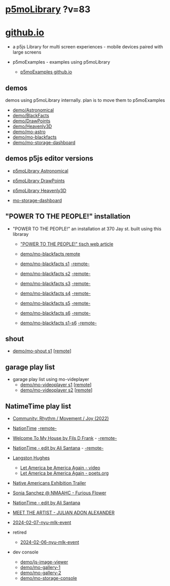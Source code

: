 # [p5moLibrary](https://github.com/molab-itp/p5moLibrary) ?v=83

# [github.io](https://molab-itp.github.io/p5moLibrary/src?v=83)

- a p5js Library for multi screen experiences - mobile devices paired with large screens

- p5moExamples - examples using p5moLibrary

  - [ p5moExamples github.io ](https://molab-itp.github.io/p5moExamples)

## demos

demos using p5moLibrary internally. plan is to move them to p5moExamples

- [demo/Astronomical](demo/Astronomical?v=83)
- [demo/BlackFacts](demo/BlackFacts?v=83)
- [demo/DrawPoints](demo/DrawPoints?v=83)
- [demo/Heavenly3D](demo/Heavenly3D?v=83)
- [demo/mo-astro](demo/mo-astro?v=83)
- [demo/mo-blackfacts](demo/mo-blackfacts?v=83)
- [demo/mo-storage-dashboard](demo/mo-storage-dashboard?v=83)

## demos p5js editor versions

- [p5moLibrary Astronomical](https://editor.p5js.org/jht9629-nyu/sketches/iIIAb8KIDr)

- [p5moLibrary DrawPoints](https://editor.p5js.org/jht9629-nyu/sketches/TQyVoswjQ)

- [p5moLibrary Heavenly3D](https://editor.p5js.org/jht9629-nyu/sketches/6VM5IMP4m)

- [mo-storage-dashboard](https://editor.p5js.org/jht9629-nyu/sketches/Osz28nOS9)

## "POWER TO THE PEOPLE!" installation

- "POWER TO THE PEOPLE!" an installation at 370 Jay st. built using this libraray

  - ["POWER TO THE PEOPLE!" tisch web article](https://tisch.nyu.edu/itp/news/spring-2024/community-facing-interactive-installations-on-the-ground-floor-o)

  - [demo/mo-blackfacts remote](demo/mo-blackfacts?v=83)
  - [demo/mo-blackfacts s1](demo/mo-blackfacts?v=83&group=s1&qrcode=mo-blackfacts-qrcode-1.png) [-remote-](demo/mo-blackfacts?v=83&group=s1)
  - [demo/mo-blackfacts s2](demo/mo-blackfacts?v=83&group=s2&qrcode=mo-blackfacts-qrcode-2.png) [-remote-](demo/mo-blackfacts?v=83&group=s2)
  - [demo/mo-blackfacts s3](demo/mo-blackfacts?v=83&group=s3&qrcode=mo-blackfacts-qrcode-3.png) [-remote-](demo/mo-blackfacts?v=83&group=s3)
  - [demo/mo-blackfacts s4](demo/mo-blackfacts?v=83&group=s4&qrcode=mo-blackfacts-qrcode-4.png) [-remote-](demo/mo-blackfacts?v=83&group=s4)
  - [demo/mo-blackfacts s5](demo/mo-blackfacts?v=83&group=s5&qrcode=mo-blackfacts-qrcode-5.png) [-remote-](demo/mo-blackfacts?v=83&group=s5)
  - [demo/mo-blackfacts s6](demo/mo-blackfacts?v=83&group=s6&qrcode=mo-blackfacts-qrcode-6.png) [-remote-](demo/mo-blackfacts?v=83&group=s6)
  - [demo/mo-blackfacts s1-s6](demo/mo-blackfacts?v=83&group=s1,s2,s3,s4,s5,s6&qrcode=mo-blackfacts-qrcode-1-6.png) [-remote-](demo/mo-blackfacts?v=83&group=s1,s2,s3,s4,s5,s6)

## shout

- [demo/mo-shout s1](demo/mo-shout?v=83&group=s1&qrcode=mo-shout-qrcode-1.png) [[remote](qrcode/mo-shout.html?v=83&group=s1)]

## garage play list

- garage play list using mo-videplayer
  - [demo/mo-videoplayer s1](demo/mo-videoplayer?v=83&group=s1&qrcode=mo-videoplayer-qrcode-1.png)
    [[remote](qrcode/mo-videoplayer.html?v=83&group=s1)]
  - [demo/mo-videoplayer s2](demo/mo-videoplayer?v=83&group=s2&qrcode=mo-videoplayer-qrcode-2.png)
    [[remote](qrcode/mo-videoplayer.html?v=83&group=s2)]

## NatimeTime play list

- [Community: Rhythm / Movement / Joy (2022)](demo/mo-videoplayer/index.html?playlist=8HfVf69nUX0)

- [NationTime](demo/mo-videoplayer/index.html?qrcode=NationTime.png) [-remote-](demo/mo-videoplayer/index.html)

- [Welcome To My House by Fils D Frank](demo/mo-videoplayer/?playlist=kinLtCLHYvo&title=Welcome%20To%20My%20House%20by%20Fils%20D%20Frank&qrcode=NationTime.png) - [-remote-](demo/mo-videoplayer/?playlist=kinLtCLHYvo&title=Welcome%20To%20My%20House%20by%20Fils%20D%20Frank)

- [NationTime - edit by Ali Santana](demo/mo-videoplayer/?playlist=-UtKxghWlvY&title=NationTime%20-%20ELUCID%20-%20BETAMAX&qrcode=NationTime.png) - [-remote-](demo/mo-videoplayer/?playlist=-UtKxghWlvY&title=NationTime%20-%20ELUCID%20-%20BETAMAX)

- [Langston Hughes ](demo/BlackFacts?playlist=XzI3huqpCi4)

  - [Let America be America Again - video](demo/mo-blackfacts?playlist=CFNM8GB_Yp0&title=%E2%98%85)
  - [Let America be America Again - poets.org](https://poets.org/poem/let-america-be-america-again)

- [Native Americans Exhibition Trailer](demo/BlackFacts?playlist=hpjNGTYvpxw)

- [Sonia Sanchez @ NMAAHC - Furious Flower](demo/mo-blackfacts?playlist=FNLp8e-cfgk&title=Sonia%20Sanchez)

- [NationTime - edit by Ali Santana](demo/mo-videoplayer?playlist=-UtKxghWlvY&title=NationTime%20-%20ELUCID%20-%20BETAMAX&qrcode=NationTime.png)

- [MEET THE ARTIST - JULIAN ADON ALEXANDER](demo/mo-blackfacts?playlist=wk0La_2igws&title=MEET%20THE%20ARTIST%20-%20JULIAN%20ADON%20ALEXANDE%20-%20What%20it%20is&qrcode=JULIAN.png)

- [2024-02-07-nyu-mlk-event](demo/mo-blackfacts?playlist=lG758MniLYg&qrcode=annoucement-01.png&title=2024-02-07-nyu-mlk-event)

- retired

  - [2024-02-06-nyu-mlk-event](demo/mo-blackfacts?playlist=zbRz5xTaLYI&qrcode=annoucement-01.png&title=2024-02-06-nyu-mlk-event)
  <!-- - [Weapons of White Destruction - TJ](demo/mo-blackfacts?playlist=ob8YQPGJiHY&title=Weapons%20of%20White%20Destruction%20-%20TJ&&qrcode=TJ.png) -->

- dev console

  - [demo/js-image-viewer](demo/js-image-viewer?v=83)
  - [demo/mo-gallery-1](demo/mo-gallery-1?v=83)
  - [demo/mo-gallery-2](demo/mo-gallery-2?v=83)
  - [demo/mo-storage-console](demo/mo-storage-console?v=83)

<!--

- retired
  - [demo/mo-astro-host-0](demo/mo-astro-host-0?v=83)
  - [demo/mo-astro-host-1](demo/mo-astro-host-1?v=83)
  - [demo/mo-astro-remote-0](demo/mo-astro-remote-0?v=83)
  - [demo/mo-astro-remote-1](demo/mo-astro-remote-1?v=83)

  - [demo/mo-blackfacts-host](demo/mo-blackfacts-host?v=83)
  - [demo/mo-blackfacts-remote](demo/mo-blackfacts-remote?v=83)

# https://www.youtube.com/watch?v=hpjNGTYvpxw
# The Land Carries Our Ancestors: Contemporary Art by Native Americans Exhibition Trailer

 -->
